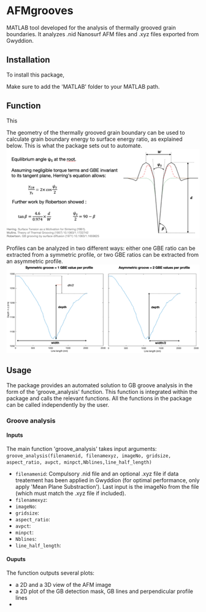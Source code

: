 # AFMgrooves
 
MATLAB tool developed for the analysis of thermally grooved grain boundaries. It analyzes .nid Nanosurf AFM files and .xyz files exported from Gwyddion.

## Installation
To install this package, 

Make sure to add the 'MATLAB' folder to your MATLAB path.


## Function
This 

The geometry of the thermally grooved grain boundary can be used to calculate grain boundary energy to surface energy ratio, as explained below. This is what the package sets out to automate. 
![Screenshot](Images/GB_groove_geometry.png)

Profiles can be analyzed in two different ways: either one GBE ratio can be extracted from a symmetric profile, or two GBE ratios can be extracted from an asymmetric profile.
![Screenshot](Images/Profiles.png)




## Usage
The package provides an automated solution to GB groove analysis in the form of the 'groove_analysis' function. This function is integrated within the package and calls the relevant functions.
All the functions in the package can be called independently by the  user. 

### Groove analysis
#### Inputs
The main function 'groove_analysis' takes input arguments:
`groove_analysis(filenamenid, filenamexyz, imageNo, gridsize, aspect_ratio, avpct, minpct,Nblines,line_half_length)`

- `filenamenid`: Compulsory .nid file and an optional .xyz file if data treatement has been applied in Gwyddion (for optimal performance, only apply 'Mean Plane Substraction'). Last input is the imageNo from the file (which must match the .xyz file if included).
- `filenamexyz`: 
- `imageNo`: 
- `gridsize`: 
- `aspect_ratio`: 
- `avpct`: 
- `minpct`: 
- `Nblines`: 
- `line_half_length`: 


#### Ouputs
The function outputs several plots:
- a 2D and a 3D view of the AFM image
- a 2D plot of the GB detection mask, GB lines and perpendicular profile lines
- 


